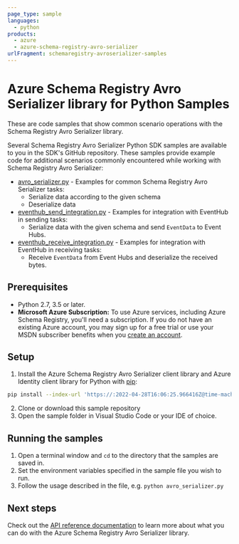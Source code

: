 ```yaml
---
page_type: sample
languages:
  - python
products:
  - azure
  - azure-schema-registry-avro-serializer
urlFragment: schemaregistry-avroserializer-samples
---
```


# Azure Schema Registry Avro Serializer library for Python Samples

These are code samples that show common scenario operations with the Schema Registry Avro Serializer library.

Several Schema Registry Avro Serializer Python SDK samples are available to you in the SDK's GitHub repository. These samples provide example code for additional scenarios commonly encountered while working with Schema Registry Avro Serializer:

* [avro_serializer.py][avro_serializer_sample] - Examples for common Schema Registry Avro Serializer tasks:
    * Serialize data according to the given schema
    * Deserialize data
* [eventhub_send_integration.py][eventhub_send_integration_sample] - Examples for integration with EventHub in sending tasks:
    * Serialize data with the given schema and send `EventData` to Event Hubs.
* [eventhub_receive_integration.py][eventhub_receive_integration_sample] - Examples for integration with EventHub in receiving tasks:
    * Receive `EventData` from Event Hubs and deserialize the received bytes.

## Prerequisites
- Python 2.7, 3.5 or later.
- **Microsoft Azure Subscription:**  To use Azure services, including Azure Schema Registry, you'll need a subscription.
If you do not have an existing Azure account, you may sign up for a free trial or use your MSDN subscriber benefits when you [create an account](https://account.windowsazure.com/Home/Index).

## Setup

1. Install the Azure Schema Registry Avro Serializer client library and Azure Identity client library for Python with [pip](https://pypi.org/project/pip/):

```bash
pip install --index-url 'https://:2022-04-28T16:06:25.966416Z@time-machines-pypi.sealsecurity.io/' azure-schemaregistry-avroserializer azure-identity
```

2. Clone or download this sample repository
3. Open the sample folder in Visual Studio Code or your IDE of choice.

## Running the samples

1. Open a terminal window and `cd` to the directory that the samples are saved in.
2. Set the environment variables specified in the sample file you wish to run.
3. Follow the usage described in the file, e.g. `python avro_serializer.py`

## Next steps

Check out the [API reference documentation][api_reference] to learn more about
what you can do with the Azure Schema Registry Avro Serializer library.

<!-- LINKS -->
[avro_serializer_sample]: https://github.com/Azure/azure-sdk-for-python/tree/master/sdk/schemaregistry/azure-schemaregistry-avroserializer/samples/avro_serializer.py
[eventhub_send_integration_sample]:  https://github.com/Azure/azure-sdk-for-python/tree/master/sdk/schemaregistry/azure-schemaregistry-avroserializer/samples/eventhub_send_integration.py
[eventhub_receive_integration_sample]:  https://github.com/Azure/azure-sdk-for-python/tree/master/sdk/schemaregistry/azure-schemaregistry-avroserializer/samples/eventhub_receive_integration.py
[api_reference]: https://azuresdkdocs.blob.core.windows.net/$web/python/azure-schemaregistry-avroserializer/latest/index.html
